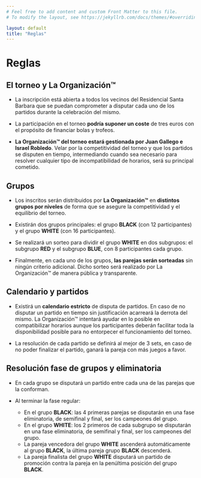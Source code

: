 ```yaml
---
# Feel free to add content and custom Front Matter to this file.
# To modify the layout, see https://jekyllrb.com/docs/themes/#overriding-theme-defaults

layout: default
title: "Reglas"
---
```


# Reglas
## El torneo y La Organización™

* La inscripción está abierta a todos los vecinos del Residencial Santa Barbara que se puedan comprometer a disputar cada uno de los partidos durante la celebración del mismo.

* La participación en el torneo **podría suponer un coste** de tres euros con el propósito de financiar bolas y trofeos.

* **La Organización™ del torneo estará gestionada por Juan Gallego e Israel Robledo**. Velar por la competitividad del torneo y que los partidos se disputen en tiempo, intermediando cuando sea necesario para resolver cualquier tipo de incompatibilidad de horarios, será su principal cometido.

## Grupos

* Los inscritos serán distribuidos por **La Organización™** en **distintos grupos por niveles** de forma que se asegure la competitividad y el equilibrio del torneo.

* Existirán dos grupos principales: el grupo **BLACK** (con 12 participantes) y el grupo **WHITE** (con 16 participantes).

* Se realizará un sorteo para dividir el grupo **WHITE** en dos subgrupos: el subgrupo **RED** y el subgrupo **BLUE**, con 8 participantes cada grupo.

* Finalmente, en cada uno de los grupos, **las parejas serán sorteadas** sin ningún criterio adicional. Dicho sorteo será realizado por La Organización™ de manera pública y transparente.

## Calendario y partidos

* Existirá un **calendario estricto** de disputa de partidos. En caso de no disputar un partido en tiempo sin justificación acarreará la derrota del mismo. La Organización™ intentará ayudar en lo posible en compatibilizar horarios aunque los participantes deberán facilitar toda la disponibilidad posible para no entorpecer el funcionamiento del torneo.

* La resolución de cada partido se definirá al mejor de 3 sets, en caso de no poder finalizar el partido, ganará la pareja con más juegos a favor.

<div style="page-break-after: always;"></div>

## Resolución fase de grupos y eliminatoria

* En cada grupo se disputará un partido entre cada una de las parejas que la conforman.

* Al terminar la fase regular:

  * En el grupo **BLACK**: las 4 primeras parejas se disputarán en una fase eliminatoria, de semifinal y final, ser los campeones del grupo.
  * En el grupo **WHITE**: los 2 primeros de cada subgrupo se disputarán en una fase eliminatoria, de semifinal y final, ser los campeones del grupo.
  * La pareja vencedora del grupo **WHITE** ascenderá automáticamente al grupo **BLACK**, la última pareja grupo **BLACK** descenderá.
  * La pareja finalista del grupo **WHITE** disputará un partido de promoción contra la pareja en la penúltima posición del grupo **BLACK**.

